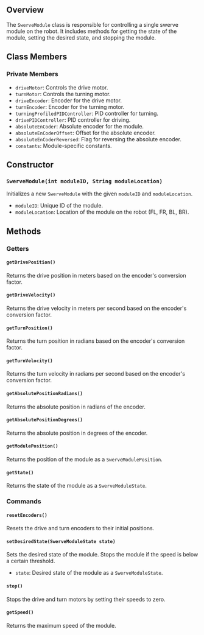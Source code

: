 ## Overview

The `SwerveModule` class is responsible for controlling a single swerve module on the robot. It includes methods for getting the state of the module, setting the desired state, and stopping the module.

## Class Members

### Private Members

- `driveMotor`: Controls the drive motor.
- `turnMotor`: Controls the turning motor.
- `driveEncoder`: Encoder for the drive motor.
- `turnEncoder`: Encoder for the turning motor.
- `turningProfiledPIDController`: PID controller for turning.
- `drivePIDController`: PID controller for driving.
- `absoluteEnCoder`: Absolute encoder for the module.
- `absoluteEnCoderOffset`: Offset for the absolute encoder.
- `absoluteEnCoderReversed`: Flag for reversing the absolute encoder.
- `constants`: Module-specific constants.

## Constructor

### `SwerveModule(int moduleID, String moduleLocation)`

Initializes a new `SwerveModule` with the given `moduleID` and `moduleLocation`.

- `moduleID`: Unique ID of the module.
- `moduleLocation`: Location of the module on the robot (FL, FR, BL, BR).

## Methods

### Getters

#### `getDrivePosition()`

Returns the drive position in meters based on the encoder's conversion factor.

#### `getDriveVelocity()`

Returns the drive velocity in meters per second based on the encoder's conversion factor.

#### `getTurnPosition()`

Returns the turn position in radians based on the encoder's conversion factor.

#### `getTurnVelocity()`

Returns the turn velocity in radians per second based on the encoder's conversion factor.

#### `getAbsolutePositionRadians()`

Returns the absolute position in radians of the encoder.

#### `getAbsolutePositionDegrees()`

Returns the absolute position in degrees of the encoder.

#### `getModulePosition()`

Returns the position of the module as a `SwerveModulePosition`.

#### `getState()`

Returns the state of the module as a `SwerveModuleState`.

### Commands

#### `resetEncoders()`

Resets the drive and turn encoders to their initial positions.

#### `setDesiredState(SwerveModuleState state)`

Sets the desired state of the module. Stops the module if the speed is below a certain threshold.

- `state`: Desired state of the module as a `SwerveModuleState`.

#### `stop()`

Stops the drive and turn motors by setting their speeds to zero.

#### `getSpeed()`

Returns the maximum speed of the module.